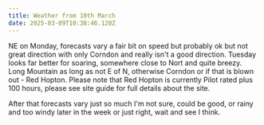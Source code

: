```yaml
---
title: Weather from 10th March
date: 2025-03-09T10:38:46.120Z
---
```

NE on Monday, forecasts vary a fair bit on speed but probably ok but not great direction with only Corndon and really isn't a good direction.  Tuesday looks far better for soaring, somewhere close to Nort and quite breezy.  Long Mountain as long as not E of N, otherwise Corndon or if that is blown out - Red Hopton.  Please note that Red Hopton is currently Pilot rated plus 100 hours, please see site guide for full details about the site.

After that forecasts vary just so much I'm not sure,  could be good, or rainy and too windy later in the week or just right, wait and see I think.